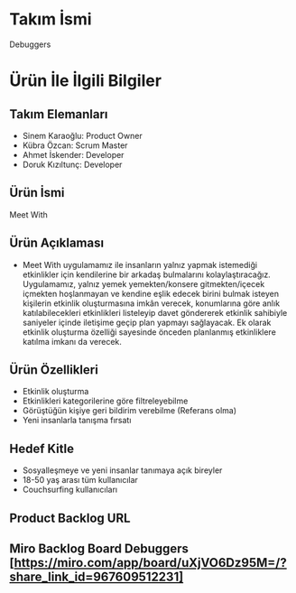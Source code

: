 # **Takım İsmi**

Debuggers

# Ürün İle İlgili Bilgiler

## Takım Elemanları

- Sinem Karaoğlu: Product Owner
- Kübra Özcan: Scrum Master
- Ahmet İskender: Developer
- Doruk Kızıltunç: Developer

## Ürün İsmi

Meet With

## Ürün Açıklaması

- Meet With uygulamamız ile insanların yalnız yapmak istemediği etkinlikler için kendilerine bir arkadaş bulmalarını kolaylaştıracağız. Uygulamamız, yalnız yemek yemekten/konsere gitmekten/içecek içmekten hoşlanmayan ve kendine eşlik edecek birini bulmak isteyen kişilerin etkinlik oluşturmasına imkân verecek, konumlarına göre anlık katılabilecekleri etkinlikleri listeleyip davet göndererek etkinlik sahibiyle saniyeler içinde iletişime geçip plan yapmayı sağlayacak. Ek olarak etkinlik oluşturma özelliği sayesinde önceden planlanmış etkinliklere katılma imkanı da verecek.

## Ürün Özellikleri

- Etkinlik oluşturma
- Etkinlikleri kategorilerine göre filtreleyebilme
- Görüştüğün kişiye geri bildirim verebilme (Referans olma)
- Yeni insanlarla tanışma fırsatı


## Hedef Kitle

- Sosyalleşmeye ve yeni insanlar tanımaya açık bireyler
- 18-50 yaş arası tüm kullanıcılar
- Couchsurfing kullanıcıları


## Product Backlog URL

Miro Backlog Board Debuggers [https://miro.com/app/board/uXjVO6Dz95M=/?share_link_id=967609512231]
---

